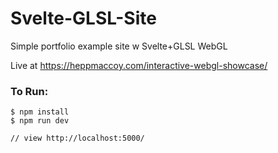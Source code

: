 # Svelte-GLSL-Site
Simple portfolio example site w Svelte+GLSL WebGL

Live at <https://heppmaccoy.com/interactive-webgl-showcase/>


### To Run:

```
$ npm install
$ npm run dev

// view http://localhost:5000/
```
